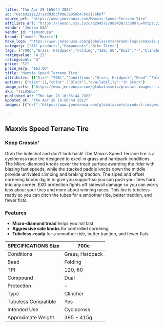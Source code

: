 ```yaml
---
title: "Thu Apr 28 165644 2022"
id: "6eca021112371add3bcf80639858b47bc3176b0f"
source_url: "https://www.jensonusa.com/Maxxis-Speed-Terrane-Tire"
affiliate_url: "https://jenson.sjv.io/c/3294572/989438/13009?u=https://www.jensonusa.com/Maxxis-Speed-Terrane-Tire"
vendor: "Jenson USA"
vendor_id: "jensonusa"
brand: {"name":"Maxxis"}
make_logo: "https://www.jensonusa.com/globalassets/brand-logos/maxxis.png"
category: ["All products","Components","Bike Tires"]
tags: ["700c","Grass, Hardpack","Folding","120, 60","Dual","-","Clincher","Yes","Cyclocross","395 - 415g"]
ratingvalue: "4.25"
ratingcount: "4"
price: "57"
price_msrp: "$63.00"
title: "Maxxis Speed Terrane Tire"
attributes: [{"Size":"700c","Conditions":"Grass, Hardpack","Bead":"Folding","TPI":"120, 60","Compound":"Dual","Protection":"-","Type":"Clincher","Tubeless Compatible":"Yes","Intended Use":"Cyclocross","Approximate Weight":"395 - 415g"}]
options: {"size":[],"color":["Black"],"availability":"In Stock"}
image_urls: ["https://www.jensonusa.com/globalassets/product-images---all-assets/maxxis/ti195b05-black.jpg"]
sku: "TI195B05"
published_at: "Thu Apr 28 16:56:44 2022"
updated_at: "Thu Apr 28 16:56:44 2022"
images: [{"url":"https://www.jensonusa.com/globalassets/product-images---all-assets/maxxis/ti195b05-black.jpg","path":"full/f7e86410d97158e0b5bf66bd567369aaf5e3f691.jpg","checksum":"65164f66e80845702eaa04f1eebc5c26","status":"downloaded"}]

---
```

## Maxxis Speed Terrane Tire

### Keep Crossin'

Grab the holeshot and don't look back! The Maxxis Speed Terrane tire is a
cyclocross race tire designed to excel in grass and hardpack conditions. The
Micro-diamond knobs cover the tread surface awarding the rider with blazing
fast speeds, while the stacked paddle knobs down the middle provide unrivaled
climbing and braking traction. The siped and offset cornering knobs dig in to
give you support so you can push your tires hard into any corner. EXO
protection fights off sidewall damage so you can worry less about your tires
and more about winning races. This tire is tubeless-ready so you can ditch the
tubes for a smoother ride, better traction, and fewer flats.

### Features

  * **Micro-diamond tread** helps you roll fast
  * **Aggressive side knobs** for controlled cornering
  * **Tubeless-ready** for a smoother ride, better traction, and fewer flats

SPECIFICATIONS Size | 700c  
---|---  
Conditions | Grass, Hardpack  
Bead | Folding  
TPI | 120, 60  
Compound | Dual  
Protection | -  
Type | Clincher  
Tubeless Compatible | Yes  
Intended Use | Cyclocross  
Approximate Weight | 395 - 415g

